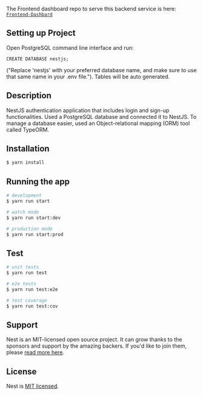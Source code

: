 The Frontend dashboard repo to serve this backend service is here: [`Frontend-Dashbard`](https://github.com/MoazIrfan/Frontend-NestJS-Authentication-Login-Signup)


## Setting up Project 
Open PostgreSQL command line interface and run: 
```
CREATE DATABASE nestjs;
```
("Replace 'nestjs' with your preferred database name, and make sure to use that same name in your .env file."). Tables will be auto generated.

## Description 

NestJS authentication application that includes login and sign-up functionalities. Used a PostgreSQL database and connected it to NestJS. To manage a database easier, used an Object-relational mapping (ORM) tool called TypeORM.

## Installation

```bash
$ yarn install
```

## Running the app

```bash
# development
$ yarn run start

# watch mode
$ yarn run start:dev

# production mode
$ yarn run start:prod
```

## Test

```bash
# unit tests
$ yarn run test

# e2e tests
$ yarn run test:e2e

# test coverage
$ yarn run test:cov
```

## Support

Nest is an MIT-licensed open source project. It can grow thanks to the sponsors and support by the amazing backers. If you'd like to join them, please [read more here](https://docs.nestjs.com/support).

## License

Nest is [MIT licensed](LICENSE).
